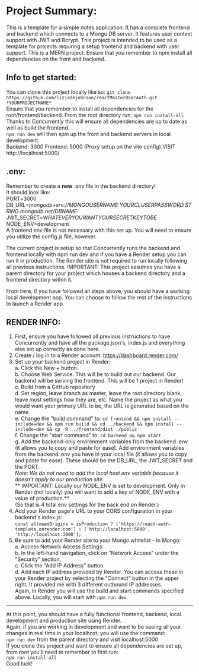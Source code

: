 # **Project Summary:**
This is a template for a simple notes application.
It has a complete frontend and backend which connects to a Mongo DB server.
It features user context support with JWT and Bcrypt.
This project is intended to be used as a template for projects requiring a setup frontend and backend with user support.
This is a MERN project. Ensure that you remember to npm install all dependencies on the front and backend.
<br />
## **Info to get started:**
You can clone this project locally like so:
	`git clone https://github.com/lizjadejohnson/reactMasterUserAuth.git *YOURPROJECTNAME*`
	<br />
Ensure that you remember to install all dependencies for the root/frontend/backend. From the root directory run: `npm run install-all`
<br />
Thanks to Concurrently this will ensure all dependencies are up to date as well as build the frontend.
<br />
`npm run dev` will then spin up the front and backend servers in local development.
<br />
Backend: 3000
Frontend: 5000
(Proxy setup on the vite config)
VISIT http://localhost:5000/
<br />
## **.env:**
Remember to create a **new** .env file in the backend directory!
<br />
It should look like:
<br />
PORT=3000
DB_URL=*mongodb+srv://MONGOUSERNAME:YOURCLUSERPASSWORD.STRING.mongodb.net/DBNAME*
JWT_SECRET=*WHATEVERYOUWANTYOURSECRETKEYTOBE*
NODE_ENV=development
<br />
A frontend env file is not necessary with this set up. You will need to ensure you utilize the config.js file, however.
<br />


The current project is setup so that Concurrently runs the backend and frontend locally with npm run dev and if you have a Render setup you can run it in production. The Render site is not required to run locally following all previous instructions. IMPORTANT: This project assumes you have a parent directory for your project which houses a backend directory and a frontend directory within it.
<br />

From here, if you have followed all steps above, you should have a working local development app. You can choose to follow the rest of the instructions to launch a Render app.
<br />

## **RENDER INFO:**
1. First, ensure you have followed all previous instructions to have Concurrently and have all the package.json's, index.js and everything else set up correctly as done here.
    <br />
2. Create / log in to a Render account: https://dashboard.render.com/
    <br />
3. Set up your backend project in Render:
    <br />
	a. Click the New + button.
    <br />
  	b. Choose Web Service. This will be to build out our backend. Our backend will be serving the frontend. This will be 1 project in Render!
    <br />
	c. Build from a GitHub repository
    <br />
	d. Set region, leave branch as master, leave the root directory blank, leave most settings how they are, etc.  Name the project as what you would want your primary URL to be, the URL is generated based on the name.
    <br />
	e. Change the "build command" to: `cd frontend && npm install --include=dev && npm run build && cd ../backend && npm install --include=dev && cp -R ../frontend/dist ./public`
    <br />
    f. Change the "start command" to: `cd backend && npm start`
    <br />
    g. Add the backend-only environment variables from the backend .env (it allows you to copy and paste for ease). Add environment variables from the backend .env you have in your local file (it allows you to copy and paste for ease). These should be the DB_URL, the JWT_SECRET and the PORT.
    <br />
	*Note: We do not need to add the local host env variable because it doesn't apply to our production site.*
    <br />
**    IMPORTANT: Locally our NODE_ENV is set to development. Only in Render (not locally) you will want to add a key of NODE_ENV with a value of production.**
    <br />
    (So that is 4 total env settings for the back end on Render.)
    <br />
4. Add your Render page's URL to your CORS configuration in your backend's index.js:
    <br />
	`const allowedOrigins = isProduction ? ['https://react-auth-template.onrender.com'] : ['http://localhost:5000', 'http://localhost:3000'];`
    <br />
5. Be sure to add your Render site to your Mongo whitelist - In Mongo:
    <br />
	a. Access Network Access Settings:
    <br />
	b. In the left-hand navigation, click on "Network Access" under the "Security" section.
    <br />
	c. Click the "Add IP Address" button.
    <br />
	d. Add each IP address provided by Render. You can access these in your Render project by selecting the "Connect" button in the upper right. It provided me with 3 different outbound IP addresses.
    <br />
	Again, in Render you will use the build and start commands specified above. Locally, you will start with `npm run dev`.
    <br />

------------


At this point, you should have a fully functional frontend, backend, local development and production site using Render.
    <br />
Again, if you are working in development and want to be seeing all your changes in real time in your localhost, you will use the command:
    <br />
	`npm run dev` from the parent directory and visit localhost:5000
    <br />
If you clone this project and want to ensure all dependencies are set up, from root you'll need to remember to first run:
    <br />
	`npm run install-all`
    <br />
Good luck!